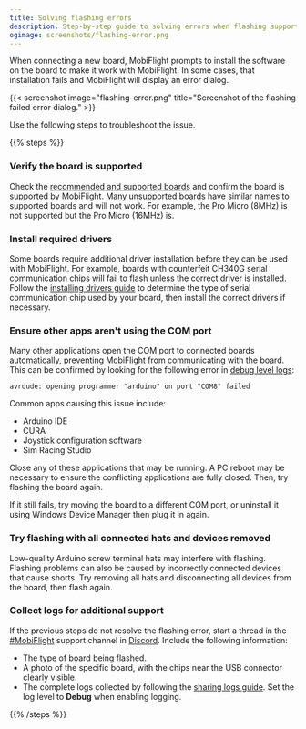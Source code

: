 ```yaml
---
title: Solving flashing errors
description: Step-by-step guide to solving errors when flashing supported MobiFlight boards.
ogimage: screenshots/flashing-error.png
---
```


When connecting a new board, MobiFlight prompts to install the software on the board to make it work with MobiFlight. In some cases, that installation fails and MobiFlight will display an error dialog.

{{< screenshot image="flashing-error.png" title="Screenshot of the flashing failed error dialog." >}}

Use the following steps to troubleshoot the issue.

{{% steps %}}

### Verify the board is supported

Check the [recommended and supported boards](/boards/) and confirm the board is supported by MobiFlight. Many unsupported boards have similar names to supported boards and will not work. For example, the Pro Micro (8MHz) is not supported but the Pro Micro (16MHz) is.

### Install required drivers

Some boards require additional driver installation before they can be used with MobiFlight. For example, boards with counterfeit CH340G serial communication chips will fail to flash unless the correct driver is installed. Follow the [installing drivers guide](/guides/installing-drivers/) to determine the type of serial communication chip used by your board, then install the correct drivers if necessary.

### Ensure other apps aren't using the COM port

Many other applications open the COM port to connected boards automatically, preventing MobiFlight from communicating with the board. This can be confirmed by looking for the following error in [debug level logs](#collect-logs-for-additional-support):

`avrdude: opening programmer "arduino" on port "COM8" failed`

Common apps causing this issue include:

- Arduino IDE
- CURA
- Joystick configuration software
- Sim Racing Studio

Close any of these applications that may be running. A PC reboot may be necessary to ensure the conflicting applications are fully closed. Then, try flashing the board again.

If it still fails, try moving the board to a different COM port, or uninstall it using Windows Device Manager then plug it in again.

### Try flashing with all connected hats and devices removed

Low-quality Arduino screw terminal hats may interfere with flashing. Flashing problems can also be caused by incorrectly connected devices that cause shorts. Try removing all hats and disconnecting all devices from the board, then flash again.

### Collect logs for additional support

If the previous steps do not resolve the flashing error, start a thread in the [#MobiFlight](https://discord.com/channels/608690978081210392/1028767888242376794) support channel in [Discord](https://discord.gg/yUaBqMbz). Include the following information:

- The type of board being flashed.
- A photo of the specific board, with the chips near the USB connector clearly visible.
- The complete logs collected by following the [sharing logs guide](/guides/sharing-logs/). Set the log level to **Debug** when enabling logging.

{{% /steps %}}
